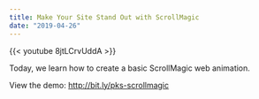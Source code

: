```yaml
---
title: Make Your Site Stand Out with ScrollMagic
date: "2019-04-26"
---
```


{{< youtube 8jtLCrvUddA >}}

Today, we learn how to create a basic ScrollMagic web animation.

View the demo: <http://bit.ly/pks-scrollmagic>